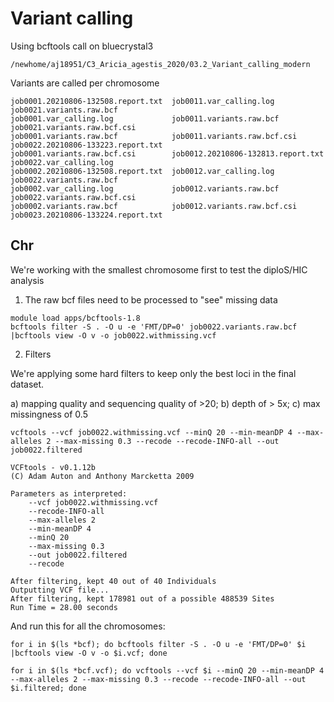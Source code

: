 # Variant calling

Using bcftools call on bluecrystal3

```
/newhome/aj18951/C3_Aricia_agestis_2020/03.2_Variant_calling_modern

```

Variants are called per chromosome
```
job0001.20210806-132508.report.txt  job0011.var_calling.log             job0021.variants.raw.bcf
job0001.var_calling.log             job0011.variants.raw.bcf            job0021.variants.raw.bcf.csi
job0001.variants.raw.bcf            job0011.variants.raw.bcf.csi        job0022.20210806-133223.report.txt
job0001.variants.raw.bcf.csi        job0012.20210806-132813.report.txt  job0022.var_calling.log
job0002.20210806-132508.report.txt  job0012.var_calling.log             job0022.variants.raw.bcf
job0002.var_calling.log             job0012.variants.raw.bcf            job0022.variants.raw.bcf.csi
job0002.variants.raw.bcf            job0012.variants.raw.bcf.csi        job0023.20210806-133224.report.txt
```

## Chr 

We're working with the smallest chromosome first to test the diploS/HIC analysis

1. The raw bcf files need to be processed to "see" missing data
```
module load apps/bcftools-1.8
bcftools filter -S . -O u -e 'FMT/DP=0' job0022.variants.raw.bcf |bcftools view -O v -o job0022.withmissing.vcf
```

2. Filters

We're applying some hard filters to keep only the best loci in the final dataset. 

a) mapping quality and sequencing quality of >20; b) depth of > 5x; c) max missingness of 0.5
```
vcftools --vcf job0022.withmissing.vcf --minQ 20 --min-meanDP 4 --max-alleles 2 --max-missing 0.3 --recode --recode-INFO-all --out job0022.filtered

VCFtools - v0.1.12b
(C) Adam Auton and Anthony Marcketta 2009

Parameters as interpreted:
	--vcf job0022.withmissing.vcf
	--recode-INFO-all
	--max-alleles 2
	--min-meanDP 4
	--minQ 20
	--max-missing 0.3
	--out job0022.filtered
	--recode

After filtering, kept 40 out of 40 Individuals
Outputting VCF file...
After filtering, kept 178981 out of a possible 488539 Sites
Run Time = 28.00 seconds

```


And run this for all the chromosomes: 
```
for i in $(ls *bcf); do bcftools filter -S . -O u -e 'FMT/DP=0' $i |bcftools view -O v -o $i.vcf; done

for i in $(ls *bcf.vcf); do vcftools --vcf $i --minQ 20 --min-meanDP 4 --max-alleles 2 --max-missing 0.3 --recode --recode-INFO-all --out $i.filtered; done

```


